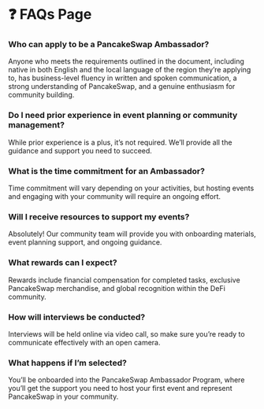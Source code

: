 # ❓ FAQs Page

### **Who can apply to be a PancakeSwap Ambassador?**

Anyone who meets the requirements outlined in the document, including native in both English and the local language of the region they’re applying to, has business-level fluency in written and spoken communication, a strong understanding of PancakeSwap, and a genuine enthusiasm for community building.

### **Do I need prior experience in event planning or community management?**

While prior experience is a plus, it’s not required. We’ll provide all the guidance and support you need to succeed.

### **What is the time commitment for an Ambassador?**

Time commitment will vary depending on your activities, but hosting events and engaging with your community will require an ongoing effort.

### **Will I receive resources to support my events?**

Absolutely! Our community team will provide you with onboarding materials, event planning support, and ongoing guidance.

### **What rewards can I expect?**

Rewards include financial compensation for completed tasks, exclusive PancakeSwap merchandise, and global recognition within the DeFi community.

### **How will interviews be conducted?**

Interviews will be held online via video call, so make sure you’re ready to communicate effectively with an open camera.

### **What happens if I’m selected?**

You’ll be onboarded into the PancakeSwap Ambassador Program, where you’ll get the support you need to host your first event and represent PancakeSwap in your community.

###

